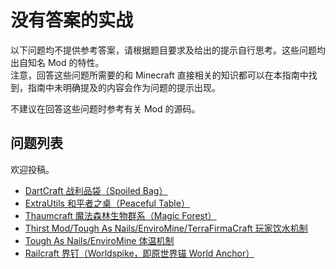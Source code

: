 # 没有答案的实战

以下问题均不提供参考答案，请根据题目要求及给出的提示自行思考。这些问题均出自知名 Mod 的特性。  
注意，回答这些问题所需要的和 Minecraft 直接相关的知识都可以在本指南中找到，指南中未明确提及的内容会作为问题的提示出现。
<!-- 换言之，不存在超纲的问题，超纲的问题都是 Bug，请尽快反馈 -->

不建议在回答这些问题时参考有关 Mod 的源码。

## 问题列表

欢迎投稿。

  - [DartCraft 战利品袋（Spoiled Bag）][q1]
  - [ExtraUtils 和平者之桌（Peaceful Table）][q2]
  - [Thaumcraft 魔法森林生物群系（Magic Forest）][q3]
  - [Thirst Mod/Tough As Nails/EnviroMine/TerraFirmaCraft 玩家饮水机制][q4]
  - [Tough As Nails/EnviroMine 体温机制][q5]
  - [Railcraft 界钉（Worldspike，即原世界锚 World Anchor）][q6]

[q1]: practice-1.md
[q2]: practice-2.md
[q3]: practice-3.md
[q4]: practice-4.md
[q5]: practice-5.md
[q6]: practice-6.md